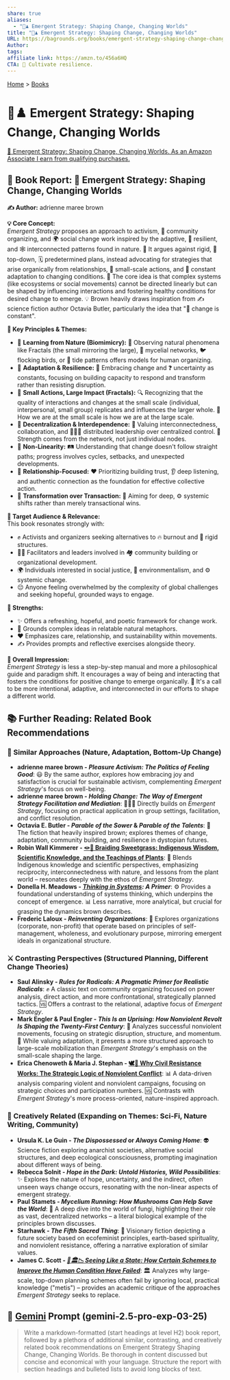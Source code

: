 ```yaml
---
share: true
aliases:
  - "🦋♟️ Emergent Strategy: Shaping Change, Changing Worlds"
title: "🦋♟️ Emergent Strategy: Shaping Change, Changing Worlds"
URL: https://bagrounds.org/books/emergent-strategy-shaping-change-changing-worlds
Author:
tags:
affiliate link: https://amzn.to/456a6HQ
CTA: 🌱 Cultivate resilience.
---
```

[Home](../index.md) > [Books](./index.md)  
# 🦋♟️ Emergent Strategy: Shaping Change, Changing Worlds  
[🛒 Emergent Strategy: Shaping Change, Changing Worlds. As an Amazon Associate I earn from qualifying purchases.](https://amzn.to/456a6HQ)  
  
## 📖 Book Report: 🦋 Emergent Strategy: Shaping Change, Changing Worlds  
  
**✍️ Author:** adrienne maree brown  
  
**💡 Core Concept:**  
*Emergent Strategy* proposes an approach to activism, 🤝 community organizing, and 🌍 social change work inspired by the adaptive, 🌱 resilient, and 🕸️ interconnected patterns found in nature. 🚫 It argues against rigid, 🏢 top-down, 🗓️ predetermined plans, instead advocating for strategies that arise organically from relationships, 🌱 small-scale actions, and 🔄 constant adaptation to changing conditions. 🌟 The core idea is that complex systems (like ecosystems or social movements) cannot be directed linearly but can be shaped by influencing interactions and fostering healthy conditions for desired change to emerge. 💡 Brown heavily draws inspiration from ✍️ science fiction author Octavia Butler, particularly the idea that "🔄 change is constant".  
  
**🔑 Key Principles & Themes:**  
* 🌱 **Learning from Nature (Biomimicry):** 🌳 Observing natural phenomena like Fractals (the small mirroring the large), 🍄 mycelial networks, 🐦 flocking birds, or 🌊 tide patterns offers models for human organizing.  
* 🌱 **Adaptation & Resilience:** 🔄 Embracing change and ❓ uncertainty as constants, focusing on building capacity to respond and transform rather than resisting disruption.  
* 🌱 **Small Actions, Large Impact (Fractals):** 🔍 Recognizing that the quality of interactions and changes at the small scale (individual, interpersonal, small group) replicates and influences the larger whole. 🤝 How we are at the small scale is how we are at the large scale.  
* 🌱 **Decentralization & Interdependence:** 🤝 Valuing interconnectedness, collaboration, and 🧑‍🤝‍🧑 distributed leadership over centralized control. 💪 Strength comes from the network, not just individual nodes.  
* 🌱 **Non-Linearity:** 🛤️ Understanding that change doesn't follow straight paths; progress involves cycles, setbacks, and unexpected developments.  
* 🌱 **Relationship-Focused:** ❤️ Prioritizing building trust, 👂 deep listening, and authentic connection as the foundation for effective collective action.  
* 🌱 **Transformation over Transaction:** 🎯 Aiming for deep, ⚙️ systemic shifts rather than merely transactional wins.  
  
**🎯 Target Audience & Relevance:**  
This book resonates strongly with:  
* ✊ Activists and organizers seeking alternatives to 🔥 burnout and 🏢 rigid structures.  
* 🧑‍🏫 Facilitators and leaders involved in 🏘️ community building or organizational development.  
* 🌍 Individuals interested in social justice, 🌳 environmentalism, and ⚙️ systemic change.  
* 😔 Anyone feeling overwhelmed by the complexity of global challenges and seeking hopeful, grounded ways to engage.  
  
**💪 Strengths:**  
* ✨ Offers a refreshing, hopeful, and poetic framework for change work.  
* 🌱 Grounds complex ideas in relatable natural metaphors.  
* ❤️ Emphasizes care, relationship, and sustainability within movements.  
* ✍️ Provides prompts and reflective exercises alongside theory.  
  
**💭 Overall Impression:**  
*Emergent Strategy* is less a step-by-step manual and more a philosophical guide and paradigm shift. It encourages a way of being and interacting that fosters the conditions for positive change to emerge organically. 📣 It's a call to be more intentional, adaptive, and interconnected in our efforts to shape a different world.  
  
## 📚 Further Reading: Related Book Recommendations  
### 🤝 Similar Approaches (Nature, Adaptation, Bottom-Up Change)  
  
* **adrienne maree brown - *Pleasure Activism: The Politics of Feeling Good***: 😃 By the same author, explores how embracing joy and satisfaction is crucial for sustainable activism, complementing *Emergent Strategy*'s focus on well-being.  
* **adrienne maree brown - *Holding Change: The Way of Emergent Strategy Facilitation and Mediation***: 🧑‍🤝‍🧑 Directly builds on *Emergent Strategy*, focusing on practical application in group settings, facilitation, and conflict resolution.  
* **Octavia E. Butler - *Parable of the Sower* & *Parable of the Talents***: 🤖 The fiction that heavily inspired brown; explores themes of change, adaptation, community building, and resilience in dystopian futures.  
* **Robin Wall Kimmerer - [🪢🌾 Braiding Sweetgrass: Indigenous Wisdom, Scientific Knowledge, and the Teachings of Plants](./braiding-sweetgrass.md)**: 🌿 Blends Indigenous knowledge and scientific perspectives, emphasizing reciprocity, interconnectedness with nature, and lessons from the plant world – resonates deeply with the ethos of *Emergent Strategy*.  
* **Donella H. Meadows - *[Thinking in Systems](./thinking-in-systems.md): A Primer***: ⚙️ Provides a foundational understanding of systems thinking, which underpins the concept of emergence. 📊 Less narrative, more analytical, but crucial for grasping the dynamics brown describes.  
* **Frederic Laloux - *Reinventing Organizations***: 🏢 Explores organizations (corporate, non-profit) that operate based on principles of self-management, wholeness, and evolutionary purpose, mirroring emergent ideals in organizational structure.  
  
### ⚔️ Contrasting Perspectives (Structured Planning, Different Change Theories)  
  
* **Saul Alinsky - *Rules for Radicals: A Pragmatic Primer for Realistic Radicals***: ✊ A classic text on community organizing focused on power analysis, direct action, and more confrontational, strategically planned tactics. 🆚 Offers a contrast to the relational, adaptive focus of *Emergent Strategy*.  
* **Mark Engler & Paul Engler - *This Is an Uprising: How Nonviolent Revolt Is Shaping the Twenty-First Century***: 📣 Analyzes successful nonviolent movements, focusing on strategic disruption, structure, and momentum. 🔄 While valuing adaptation, it presents a more structured approach to large-scale mobilization than *Emergent Strategy*'s emphasis on the small-scale shaping the large.  
* **Erica Chenoweth & Maria J. Stephan - [🕊️💪 Why Civil Resistance Works: The Strategic Logic of Nonviolent Conflict](./why-civil-resistance-works-the-strategic-logic-of-nonviolent-conflict.md)**: 📊 A data-driven analysis comparing violent and nonviolent campaigns, focusing on strategic choices and participation numbers. 🆚 Contrasts with *Emergent Strategy*'s more process-oriented, nature-inspired approach.  
  
### 🎨 Creatively Related (Expanding on Themes: Sci-Fi, Nature Writing, Community)  
  
* **Ursula K. Le Guin - *The Dispossessed* or *Always Coming Home***: 👽 Science fiction exploring anarchist societies, alternative social structures, and deep ecological consciousness, prompting imagination about different ways of being.  
* **Rebecca Solnit - *Hope in the Dark: Untold Histories, Wild Possibilities***: ✨ Explores the nature of hope, uncertainty, and the indirect, often unseen ways change occurs, resonating with the non-linear aspects of emergent strategy.  
* **Paul Stamets - *Mycelium Running: How Mushrooms Can Help Save the World***: 🍄 A deep dive into the world of fungi, highlighting their role as vast, decentralized networks – a literal biological example of the principles brown discusses.  
* **Starhawk - *The Fifth Sacred Thing***: 🔮 Visionary fiction depicting a future society based on ecofeminist principles, earth-based spirituality, and nonviolent resistance, offering a narrative exploration of similar values.  
* **James C. Scott - *[📖🏛️📉 Seeing Like a State: How Certain Schemes to Improve the Human Condition Have Failed](./seeing-like-a-state-how-certain-schemes-to-improve-the-human-condition-have-failed.md)***: 🏛️ Analyzes why large-scale, top-down planning schemes often fail by ignoring local, practical knowledge ("metis") – provides an academic critique of the approaches *Emergent Strategy* seeks to replace.  
  
## 💬 [Gemini](../software/gemini.md) Prompt (gemini-2.5-pro-exp-03-25)  
> Write a markdown-formatted (start headings at level H2) book report, followed by a plethora of additional similar, contrasting, and creatively related book recommendations on Emergent Strategy Shaping Change, Changing Worlds. Be thorough in content discussed but concise and economical with your language. Structure the report with section headings and bulleted lists to avoid long blocks of text.